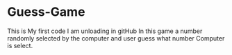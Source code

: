 # Guess-Game
This is My first code I am unloading in  gitHub 
In this game a number randomly selected by the computer and user guess what number Computer is select.
